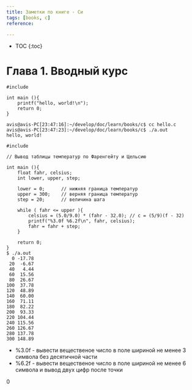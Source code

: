```yaml
---
title: Заметки по книге - Си
tags: [books, c]
reference:

---
```


* TOC 
{:toc}

# Глава 1. Вводный курс

<pre><code class="c">#include <stdio.h\>

int main (){
    printf("hello, world!\n");
    return 0;
}

avis@avis-PC[23:47:16]:~/develop/doc/learn/books/c$ cc hello.c
avis@avis-PC[23:47:23]:~/develop/doc/learn/books/c$ ./a.out 
hello, world!
</code></pre>

<pre><code class="c">#include <stdio.h\>

// Вывод таблицы температур по Фаренгейту и Цельсию

int main (){
    float fahr, celsius;
    int lower, upper, step;

    lower = 0;      // нижняя граница температур
    upper = 300;    // верняя граница температур
    step = 20;      // величина шага

    while ( fahr <= upper ){
        celsius = (5.0/9.0) * (fahr - 32.0); // c = (5/9)(f - 32)
        printf("%3.0f %6.2f\n", fahr, celsius);
        fahr = fahr + step;
    }

    return 0;
}
$ ./a.out 
  0 -17.78
 20  -6.67
 40   4.44
 60  15.56
 80  26.67
100  37.78
120  48.89
140  60.00
160  71.11
180  82.22
200  93.33
220 104.44
240 115.56
260 126.67
280 137.78
300 148.89
</code></pre>

* %3.0f - вывести вещественое число в поле шириной не менее 3 символа без десятичной части
* %6.2f - вывести вещественое число в поле шириной не менее 6 символа и вывод двух цифр после точки

0   